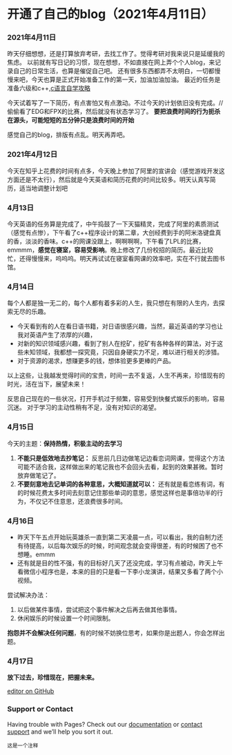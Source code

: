 
# 开通了自己的blog（2021年4月11日）
### 2021年4月11日
昨天仔细想想，还是打算放弃考研，去找工作了。觉得考研对我来说只是延缓我的焦虑。
以前就有写日记的习惯，现在想想，不如直接在网上弄个个人blog，来记录自己的日常生活，也算是催促自己吧。
还有很多东西都弄不太明白，一切都慢慢来吧，今天也算是正式开始准备工作的第一天，加油加油加油。
最近的任务是准备六级和c++,[c语言自学攻略](https://card.weibo.com/article/m/show/id/2309404469829309432076#_0)

今天试着写了一下简历，有点害怕又有点激动。不过今天的计划依旧没有完成。//偷偷看了EDG和FPX的比赛，然后就没有状态学习了。
**要把浪费时间的行为扼杀在源头，可能短短的五分钟只是浪费时间的开始**

感觉自己的blog，排版有点乱。明天再弄吧。
### 2021年4月12日
今天在知乎上花费的时间有点多，今天晚上参加了阿里的宣讲会（感觉游戏开发这方面还是不太行），然后就是今天英语和简历花费的时间比较多。明天认真写简历，适当地调整计划吧
### 4月13日
今天英语的任务算是完成了，中午捣鼓了一下天猫精灵，完成了阿里的素质测试（感觉有点惨），下午看了c++程序设计的第二章，大创经费到手的阿米洛键盘真的香，淡淡的香味。c++的网课没跟上，啊啊啊啊，下午看了LPL的比赛，emmmm，**感觉在寝室，容易受影响**。晚上修改了几份校招的简历。最近比较忙，还得慢慢来，呜呜呜。明天再试试在寝室看网课的效率吧，实在不行就去图书馆。
### 4月14日
每个人都是独一无二的，每个人都有着多彩的人生，我只想在有限的人生内，去探索无尽的乐趣。

- 今天看到有的人在看日语书籍，对日语很感兴趣，当然，最近英语的学习也让我对英语产生了浓厚的兴趣，
- 对新的知识领域感兴趣，看到了别人在挖矿，挖矿有各种各样的算法，对于这些未知领域，我都想一探究竟，只因自身硬实力不足，难以进行相关的涉猎。
- 对于资源的渴求，想赚更多的钱，想体验更多更棒的产品。

以上这些，让我越发觉得时间的宝贵，时间一去不复返，人生不再来，珍惜现有的时光，活在当下，展望未来！

反思自己现在的一些状况，打开手机过于频繁，容易受到快餐式娱乐的影响，容易沉迷。
对于学习的主动性稍有不足，没有对知识的渴望。

### 4月15日
今天的主题：**保持热情，积极主动的去学习**
1. **不能只是低效地去抄笔记：**
反思前几日边做笔记边看恋词网课，觉得这个方法可能不适合我，这样做出来的笔记我也不会回头去看，起到的效果甚微。暂时放弃做笔记了。
2. **不要刻意地去记单词的各种意思，大概知道就可以：**
还有就是看恋练有词，有的时候花费太多时间去刻意记住那些单词的意思，感觉这样也是事倍功半的行为，不仅记不住意思，还浪费很多时间。

### 4月16日
- 昨天下午五点开始玩英雄杀一直到第二天凌晨一点，可以看出，我的自制力还有待提高，以后每次娱乐的时候，时间观念就会变得很差，有的时候困了也不想睡。emmm
- 还有就是目的性不强，有的目标好几天了还没完成，学习有点被动，昨天上午看微信小程序也是，本来的目的只是看一下李小龙演讲，结果又多看了两个小视频。

尝试解决办法：
1. 以后做某件事情，尝试把这个事件解决之后再去做其他事情。
2. 休闲娱乐的时候设置一个时间限制。

**抱怨并不会解决任何问题**，有的时候不妨换位思考，如果你是出题人，你会怎样出题。

### 4月17日
**放下过去，珍惜现在，把握未来。**


[editor on GitHub](https://github.com/LHQQ/liuxiaoxiao.github.io/edit/gh-pages/index.md) 

### Support or Contact

Having trouble with Pages? Check out our [documentation](https://docs.github.com/categories/github-pages-basics/) or [contact support](https://support.github.com/contact) and we’ll help you sort it out.

```
这是一个注释
```



